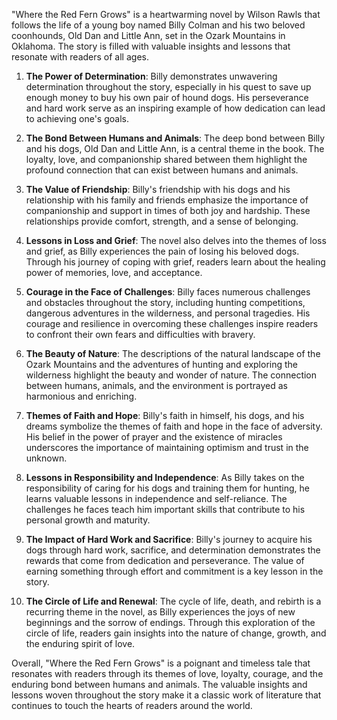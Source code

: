 "Where the Red Fern Grows" is a heartwarming novel by Wilson Rawls that follows the life of a young boy named Billy Colman and his two beloved coonhounds, Old Dan and Little Ann, set in the Ozark Mountains in Oklahoma. The story is filled with valuable insights and lessons that resonate with readers of all ages.

1. **The Power of Determination**: Billy demonstrates unwavering determination throughout the story, especially in his quest to save up enough money to buy his own pair of hound dogs. His perseverance and hard work serve as an inspiring example of how dedication can lead to achieving one's goals.

2. **The Bond Between Humans and Animals**: The deep bond between Billy and his dogs, Old Dan and Little Ann, is a central theme in the book. The loyalty, love, and companionship shared between them highlight the profound connection that can exist between humans and animals.

3. **The Value of Friendship**: Billy's friendship with his dogs and his relationship with his family and friends emphasize the importance of companionship and support in times of both joy and hardship. These relationships provide comfort, strength, and a sense of belonging.

4. **Lessons in Loss and Grief**: The novel also delves into the themes of loss and grief, as Billy experiences the pain of losing his beloved dogs. Through his journey of coping with grief, readers learn about the healing power of memories, love, and acceptance.

5. **Courage in the Face of Challenges**: Billy faces numerous challenges and obstacles throughout the story, including hunting competitions, dangerous adventures in the wilderness, and personal tragedies. His courage and resilience in overcoming these challenges inspire readers to confront their own fears and difficulties with bravery.

6. **The Beauty of Nature**: The descriptions of the natural landscape of the Ozark Mountains and the adventures of hunting and exploring the wilderness highlight the beauty and wonder of nature. The connection between humans, animals, and the environment is portrayed as harmonious and enriching.

7. **Themes of Faith and Hope**: Billy's faith in himself, his dogs, and his dreams symbolize the themes of faith and hope in the face of adversity. His belief in the power of prayer and the existence of miracles underscores the importance of maintaining optimism and trust in the unknown.

8. **Lessons in Responsibility and Independence**: As Billy takes on the responsibility of caring for his dogs and training them for hunting, he learns valuable lessons in independence and self-reliance. The challenges he faces teach him important skills that contribute to his personal growth and maturity.

9. **The Impact of Hard Work and Sacrifice**: Billy's journey to acquire his dogs through hard work, sacrifice, and determination demonstrates the rewards that come from dedication and perseverance. The value of earning something through effort and commitment is a key lesson in the story.

10. **The Circle of Life and Renewal**: The cycle of life, death, and rebirth is a recurring theme in the novel, as Billy experiences the joys of new beginnings and the sorrow of endings. Through this exploration of the circle of life, readers gain insights into the nature of change, growth, and the enduring spirit of love.

Overall, "Where the Red Fern Grows" is a poignant and timeless tale that resonates with readers through its themes of love, loyalty, courage, and the enduring bond between humans and animals. The valuable insights and lessons woven throughout the story make it a classic work of literature that continues to touch the hearts of readers around the world.